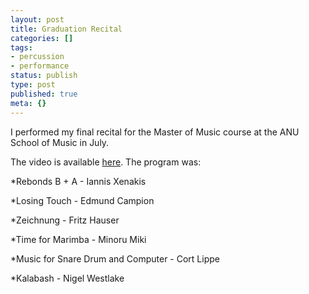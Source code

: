 ```yaml
---
layout: post
title: Graduation Recital
categories: []
tags:
- percussion
- performance
status: publish
type: post
published: true
meta: {}
---
```


I performed my final recital for the Master of Music course at the ANU School of Music in July.

The video is available 
[here](http://gallery.me.com/cpmartin#100183).
The program was:

*Rebonds B + A - Iannis Xenakis


*Losing Touch - Edmund Campion


*Zeichnung - Fritz Hauser


*Time for Marimba - Minoru Miki


*Music for Snare Drum and Computer - Cort Lippe


*Kalabash - Nigel Westlake
